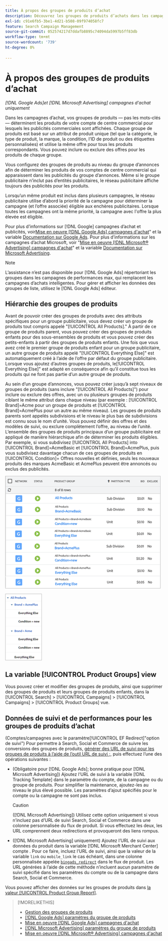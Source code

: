 ```yaml
---
title: À propos des groupes de produits d’achat
description: Découvrez les groupes de produits d’achats dans les campagnes d’achat.
exl-id: c91e6fb5-3be1-4d21-b508-09f974058fc7
feature: Search Campaign Management
source-git-commit: 052574217d7ddafb8895c74094da5997b5ff83db
workflow-type: tm+mt
source-wordcount: '739'
ht-degree: 0%

---
```


# À propos des groupes de produits d’achat

*[!DNL Google Ads]et [!DNL Microsoft Advertising] campagnes d&#39;achat uniquement*

Dans les campagnes d’achat, vos groupes de produits — pas les mots-clés — déterminent les produits de votre compte de centre commercial pour lesquels les publicités commerciales sont affichées. Chaque groupe de produits est basé sur un attribut de produit unique (tel que la catégorie, le type de produit, la marque, la condition, l’ID de produit ou des étiquettes personnalisées) et utilise la même offre pour tous les produits correspondants. Vous pouvez inclure ou exclure des offres pour les produits de chaque groupe.

Vous configurez des groupes de produits au niveau du groupe d’annonces afin de déterminer les produits de vos comptes de centre commercial qui apparaissent dans les publicités du groupe d’annonces. Même si le groupe publicitaire n’inclut pas d’entités publicitaires, le réseau publicitaire affiche toujours des publicités pour les produits.

Lorsqu’un même produit est inclus dans plusieurs campagnes, le réseau publicitaire utilise d’abord la priorité de la campagne pour déterminer la campagne (et l’offre associée) éligible aux enchères publicitaires. Lorsque toutes les campagnes ont la même priorité, la campagne avec l&#39;offre la plus élevée est éligible.

Pour plus d’informations sur [!DNL Google] campagnes d’achat et publicités, voir[Mise en oeuvre [!DNL Google Ads] campagnes d&#39;achat](/help/search-social-commerce/campaign-management/special-campaign-types/google-shopping-campaigns.md)&quot; et la variable [Documentation sur Google Ads](https://support.google.com/google-ads/answer/3455481?visit_id=638205553638977410-2592024034&amp;rd=1). Pour plus d’informations sur les campagnes d’achat Microsoft, voir &quot;[Mise en oeuvre [!DNL Microsoft® Advertising] campagnes d&#39;achat](/help/search-social-commerce/campaign-management/special-campaign-types/microsoft-shopping-campaigns.md)&quot; et la variable [Documentation sur Microsoft Advertising](https://help.bingads.microsoft.com/#apex/3/en/50903/1-500).

>[!NOTE]
>
>L’assistance n’est pas disponible pour [!DNL Google Ads] répertoriant les groupes dans les campagnes de performances max, qui remplacent les campagnes d’achats intelligentes. Pour gérer et afficher les données des groupes de liste, utilisez le [!DNL Google Ads] éditeur.

## Hiérarchie des groupes de produits

Avant de pouvoir créer des groupes de produits avec des attributs spécifiques pour un groupe publicitaire, vous devez créer un groupe de produits tout compris appelé &quot;[!UICONTROL All Products].&quot; À partir de ce groupe de produits parent, vous pouvez créer des groupes de produits enfants pour des sous-ensembles de produits et vous pouvez créer des petits-enfants à partir des groupes de produits enfants. Une fois que vous avez créé le premier groupe de produits enfant pour un groupe publicitaire, un autre groupe de produits appelé &quot;[!UICONTROL Everything Else]&quot; est automatiquement créé à l’aide de l’offre par défaut du groupe publicitaire. Lorsque vous ajoutez d’autres groupes de produits, le[!UICONTROL Everything Else]&quot; est adapté en conséquence afin qu’il constitue tous les produits qui ne font pas partie d’un autre groupe de produits.

Au sein d’un groupe d’annonces, vous pouvez créer jusqu’à sept niveaux de groupes de produits (sans inclure &quot;[!UICONTROL All Products]&quot;) pour inclure ou exclure des offres, avec un ou plusieurs groupes de produits ciblant le même attribut dans chaque niveau (par exemple : [!UICONTROL Brand]=Acme pour un groupe de produits et [!UICONTROL Brand]=AcmePlus pour un autre au même niveau). Les groupes de produits parents sont appelés subdivisions et le niveau le plus bas de subdivisions est connu sous le nom d’unité. Vous pouvez définir des offres et des modèles de suivi, ou exclure complètement l’offre, au niveau de l’unité. L’ensemble des groupes de produits principaux d’un groupe publicitaire est appliqué de manière hiérarchique afin de déterminer les produits éligibles. Par exemple, si vous subdivisez [!UICONTROL All Products] into [!UICONTROL Brand]=AcmeBasic et [!UICONTROL Brand]=AcmePlus, puis vous subdivisez davantage chacun de ces groupes de produits en [!UICONTROL Condition]= Offres nouvelles et définies, seuls les nouveaux produits des marques AcmeBasic et AcmePlus peuvent être annoncés ou exclus des publicités.

![Exemple d’un ensemble de groupes de produits](/help/search-social-commerce/assets/product-group-list.png "Exemple d’un ensemble de groupes de produits")

![Exemple de hiérarchie de groupes de produits](/help/search-social-commerce/assets/product-group-tree.png "Exemple de hiérarchie de groupes de produits")

## La variable [!UICONTROL Product Groups] view

Vous pouvez créer et modifier des groupes de produits, ainsi que supprimer des groupes de produits et leurs groupes de produits enfants, dans la [!UICONTROL Search] > [!UICONTROL Campaigns] > [!UICONTROL Campaigns] > [!UICONTROL Product Groups] vue.

## Données de suivi et de performances pour les groupes de produits d’achat

(Comptes/campagnes avec le paramètre[!UICONTROL EF Redirect]&quot;option de suivi&quot;) Pour permettre à Search, Social et Commerce de suivre les conversions des groupes de produits, [générer des URL de suivi pour les groupes de produits à l’aide de l’outil URL de suivi ;](/help/search-social-commerce/tools/click-tracking-url-generate.md), puis effectuez l’une des opérations suivantes :

* (Obligatoire pour [!DNL Google Ads]; bonne pratique pour [!DNL Microsoft Advertising]) Ajoutez l’URL de suivi à la variable [!DNL Tracking Template] dans le paramètre du compte, de la campagne ou du groupe de produits. Pour simplifier la maintenance, ajoutez-les au niveau le plus élevé possible. Les paramètres d’ajout spécifiés pour le compte ou la campagne ne sont pas inclus.

  >[!CAUTION]
  >
  >([!DNL Microsoft Advertising]) Utilisez cette option uniquement si vous n’incluez pas d’URL de suivi Search, Social et Commerce dans une colonne personnalisée du flux de produit. Si vous effectuez les deux, les URL comprennent deux redirections et provoqueront des liens rompus.

* ([!DNL Microsoft Advertising] uniquement) Ajoutez l’URL de suivi aux données du produit dans la variable [!DNL Microsoft Merchant Center] compte . Pour ce faire, incluez l’URL de suivi, ainsi que la valeur de la variable `link` ou `mobile_link` le cas échéant, dans une colonne personnalisée appelée [`bingads_redirect`](https://help.ads.microsoft.com/#apex/3/en/51084/0) dans le flux de produit. Les URL générées à l’aide de cette méthode n’incluent aucun paramètre de suivi spécifié dans les paramètres du compte ou de la campagne dans Search, Social et Commerce.

Vous pouvez afficher des données sur les groupes de produits dans [la valeur [!UICONTROL Product Group Report]](/help/search-social-commerce/reports/management/basic-advanced/product-group-report.md).

>[!MORELIKETHIS]
>
>* [Gestion des groupes de produits](product-group-manage.md)
>* [[!DNL Google Ads] paramètres du groupe de produits](product-group-settings-google.md)
>* [Mise en oeuvre [!DNL Google Ads] campagnes d&#39;achat](/help/search-social-commerce/campaign-management/special-campaign-types/google-shopping-campaigns.md)
>* [[!DNL Microsoft Advertising] paramètres du groupe de produits](product-group-settings-microsoft.md)
>* [Mise en oeuvre [!DNL Microsoft® Advertising] campagnes d&#39;achat](/help/search-social-commerce/campaign-management/special-campaign-types/microsoft-shopping-campaigns.md)
